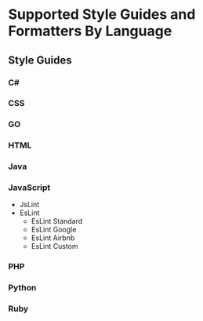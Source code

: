 # Supported Style Guides and Formatters By Language

## Style Guides

### C#

### CSS

### GO

### HTML

### Java

### JavaScript
- JsLint
- EsLint
  - EsLint Standard
  - EsLint Google
  - EsLint Airbnb
  - EsLint Custom

### PHP

### Python

### Ruby